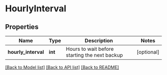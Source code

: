 # HourlyInterval

## Properties
Name | Type | Description | Notes
------------ | ------------- | ------------- | -------------
**hourly_interval** | **int** | Hours to wait before starting the next backup | [optional] 

[[Back to Model list]](../README.md#documentation-for-models) [[Back to API list]](../README.md#documentation-for-api-endpoints) [[Back to README]](../README.md)


